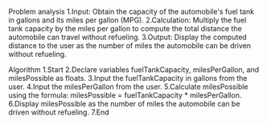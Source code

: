 Problem analysis 
1.Input: Obtain the capacity of the automobile's fuel tank in gallons and its miles per gallon (MPG).
2.Calculation: Multiply the fuel tank capacity by the miles per gallon to compute the total distance the automobile can travel without refueling.
3.Output: Display the computed distance to the user as the number of miles the automobile can be driven without refueling.

Algorithm
1.Start
2.Declare variables fuelTankCapacity, milesPerGallon, and milesPossible as floats.
3.Input the fuelTankCapacity in gallons from the user.
4.Input the milesPerGallon from the user.
5.Calculate milesPossible using the formula: milesPossible = fuelTankCapacity * milesPerGallon.
6.Display milesPossible as the number of miles the automobile can be driven without refueling.
7.End


